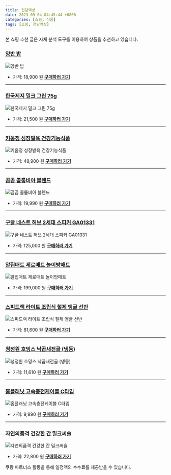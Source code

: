 ```yaml
---
title: 전담액상
date: 2023-09-04 04:45:44 +0800
categories: [쇼핑, 식품]
tags: [쇼핑, 전담액상]
---
```

본 쇼핑 추천 글은 자체 분석 도구를 이용하여 상품을 추천하고 있습니다.
### [양반 밥](https://link.coupang.com/re/AFFSDP?lptag=AF1030537&pageKey=5829376569&itemId=10083401042&vendorItemId=77366283199&traceid=V0-153-c7e47ba843d3490d&requestid=20230907044544508309597251)
![양반 밥](https://ads-partners.coupang.com/image1/j8-xLyozjmRTmZLzjyHw4skP-FMeztMUA5g9wgZkjqKSTle6yWwrfWsdH_KO-FJ50zjLnbAR52vlCodxfh75pDKXizkdnO-Cyye9BXOAtkEftGrsYe_HZilNarUrtfoW2JTMDN2EIh-s8whwRO9cG1urCqXTpHQRR0GssPuFw3oB_8HHRn0SLG609oUQs4sYgG3WLTs6QYgo477Hw6_ZhcNM8v6MMOfz9kLHfvCjb97TmvZs7do83T0MgqGn31yPuyJL3zg30kpaKUH6EwoG-A==)
- 가격: 18,900 원
[**구매하러 가기**](https://link.coupang.com/re/AFFSDP?lptag=AF1030537&pageKey=5829376569&itemId=10083401042&vendorItemId=77366283199&traceid=V0-153-c7e47ba843d3490d&requestid=20230907044544508309597251)
---
### [한국제지 밀크 그린 75g](https://link.coupang.com/re/AFFSDP?lptag=AF1030537&pageKey=6595170520&itemId=14898439090&vendorItemId=82137188944&traceid=V0-153-191813223cf0a56c&requestid=20230907044544508309597251)
![한국제지 밀크 그린 75g](https://ads-partners.coupang.com/image1/t1su_sldmfVPYSsRtw2l7xSoqg31ZP1MgOvgur_hd2dUzzR5SEKOwU5fWP36Wb--YGXTmxuTF4lcPh2OPflGQVpMpLSjFiNeT6hDQrl6bqwb0LRYtvbYtiqZWzEe4DYJX7Yoc6yvjt5DbuprwfbIAd2eKDLxibS62ayu8vCRdWmKlAlabWXxuQE8eN8_cqJWAvtyjyYYbg_YdUvRBPZN2n6OS791hMDhJypzCgPdyxex_Uo_cditYB1SzCi8o--sOd1XrOcA18m5xoFxn-_b)
- 가격: 21,500 원
[**구매하러 가기**](https://link.coupang.com/re/AFFSDP?lptag=AF1030537&pageKey=6595170520&itemId=14898439090&vendorItemId=82137188944&traceid=V0-153-191813223cf0a56c&requestid=20230907044544508309597251)
---
### [키움정 성장발육 건강기능식품](https://link.coupang.com/re/AFFSDP?lptag=AF1030537&pageKey=3325924&itemId=15519214&vendorItemId=3023342024&traceid=V0-153-ae8b29372628338d&requestid=20230907044544508309597251)
![키움정 성장발육 건강기능식품](https://ads-partners.coupang.com/image1/krTXtHge7gHfDQPokuBxlQGcvZ7exjlKMl7Hz8rBlz6vhfcQ3g4p5Xdjz80lZfYkBLtmL9mBqX2Yj2ysUZMr7Jhg_2z9_76uYYtDiyEO9V98LoWg3xiz-0qW2mPTedClspZbmnNVbZ0boEAAwX8ZZeiUb2Dpb-5F1ayCwo2DF0rRES88bfUk8OdEKe2TMbH_ZRxB9MlCcFgkiWLEbpDiwc8IgCW0fDBAH1jqtXjbxDyNZVRtBVzSrv4jKIVmQ0tuz0B6gRmoIgKgII7GyA5M)
- 가격: 48,900 원
[**구매하러 가기**](https://link.coupang.com/re/AFFSDP?lptag=AF1030537&pageKey=3325924&itemId=15519214&vendorItemId=3023342024&traceid=V0-153-ae8b29372628338d&requestid=20230907044544508309597251)
---
### [곰곰 콜롬비아 블렌드](https://link.coupang.com/re/AFFSDP?lptag=AF1030537&pageKey=293277191&itemId=926069142&vendorItemId=5301680161&traceid=V0-153-75db2272c4db5fca&requestid=20230907044544508309597251)
![곰곰 콜롬비아 블렌드](https://ads-partners.coupang.com/image1/cwGrO4homt-3-iSvc65_Itl5kdiWsGq7TZUSNj_cVx1uFJySUB2lXXcWSF9DLfetUbvwMhoqFNL0wNLgKuPEolPh6bEBvLnsGpQnV4jB2JzSKxvVhtWDEYd8Je_T0Okb-9C-SJNak72K5WisC9OQ_2G0MSnrn91sZn3r8CrE3AQCI7Ij6waZNXwuJPnNDVfxLNqoUosy3OOfMCtk0YzB66P7K372FrCuQY57YFpwzLJ3FdrtHBS3a0tOOKelSUx_1W3y2V3dv66vO0k8dmNT)
- 가격: 19,990 원
[**구매하러 가기**](https://link.coupang.com/re/AFFSDP?lptag=AF1030537&pageKey=293277191&itemId=926069142&vendorItemId=5301680161&traceid=V0-153-75db2272c4db5fca&requestid=20230907044544508309597251)
---
### [구글 네스트 허브 2세대 스피커 GA01331](https://link.coupang.com/re/AFFSDP?lptag=AF1030537&pageKey=6702401544&itemId=15529350856&vendorItemId=82748558807&traceid=V0-153-9f2d971b2595004d&requestid=20230907044544508309597251)
![구글 네스트 허브 2세대 스피커 GA01331](https://ads-partners.coupang.com/image1/gHSS78sYCMUX5dF6gCjfkA8ghzrlWCbkqowrTWCXBMvrid93dzB3nt7IrGZ01Ktb8l7ikmrgimQ4Rz1wVb9cnMaGUfkALy_w0E4HBikaJ7sFUIknKGqBgQbpDlhenjN7aYgjKREmqM-kKtwt3kRzZth0VIndUiuAO1BalnCcqePe0jYHdP9Wn2TGIVl2yXXhj-RIPz17aNhhRJKOwYUaCwpJjRe3mWul-3puw_lKDc8XRHFmRmgWerkfj6VWanFkKPIqRzZWdZyRJl5WSvRr)
- 가격: 125,000 원
[**구매하러 가기**](https://link.coupang.com/re/AFFSDP?lptag=AF1030537&pageKey=6702401544&itemId=15529350856&vendorItemId=82748558807&traceid=V0-153-9f2d971b2595004d&requestid=20230907044544508309597251)
---
### [알집매트 제로매트 놀이방매트](https://link.coupang.com/re/AFFSDP?lptag=AF1030537&pageKey=4848485791&itemId=6273957146&vendorItemId=73569567930&traceid=V0-153-a86b5afb64803bda&requestid=20230907044544508309597251)
![알집매트 제로매트 놀이방매트](https://ads-partners.coupang.com/image1/0HhY3BksdzBas6pn0JeVmmodLEdJPbQB4Qkgb9vhn-12bBR8g-m5rH3XtbTJWopMYka1zHQIj5T8i2V7lEoqrgTnL9EinBtRl4t4UpWNmbhpYF2AaixfW4fWpEjy0KMEcD9Fl38zfWq4-OPQzfHZJOLvf8p3H5KEXRWcuXbSe_whYumcFpAsaYC5MaoKDwAW0gmpd_x6SYw0Liy6yjtgCw-vfgVKzITRdE0cmbJN9SE5mQUawCnYRMgw-SuwseLWcQOFMXkFMnVurkGwtoZFow==)
- 가격: 199,000 원
[**구매하러 가기**](https://link.coupang.com/re/AFFSDP?lptag=AF1030537&pageKey=4848485791&itemId=6273957146&vendorItemId=73569567930&traceid=V0-153-a86b5afb64803bda&requestid=20230907044544508309597251)
---
### [스피드랙 라이트 조립식 철제 앵글 선반](https://link.coupang.com/re/AFFSDP?lptag=AF1030537&pageKey=7579201052&itemId=15977342849&vendorItemId=83183333476&traceid=V0-153-8541bd1679f7366b&requestid=20230907044544508309597251)
![스피드랙 라이트 조립식 철제 앵글 선반](https://ads-partners.coupang.com/image1/gvK7NmbtWlvIN99cgrzQcBacneCr9MzAC2E2oOYtZUcJpCjJ_1L9oCb-SPvekG5RFOv72-aqjaNVQ7475pkQCKxFThotlu7AVj2ZjU5Phjvzg_JtTTEsE3j_6Nt1q-W0JZyyP5jdT3rv30qt5YsYYnzPF-hbdfm7ZMaPiEYayieOVL-qFWjyClqWRStJ953_KlEZB4BH8giPVuy6S5-TCc4RQfTAMn9VFrKoKqsejszj5vM8jtPesNdZL0qR9e9lGMnAm5N77A==)
- 가격: 81,600 원
[**구매하러 가기**](https://link.coupang.com/re/AFFSDP?lptag=AF1030537&pageKey=7579201052&itemId=15977342849&vendorItemId=83183333476&traceid=V0-153-8541bd1679f7366b&requestid=20230907044544508309597251)
---
### [청정원 호밍스 낙곱새전골 (냉동)](https://link.coupang.com/re/AFFSDP?lptag=AF1030537&pageKey=6168220034&itemId=12021424122&vendorItemId=79293740157&traceid=V0-153-8b421df3a14c4e98&requestid=20230907044544508309597251)
![청정원 호밍스 낙곱새전골 (냉동)](https://ads-partners.coupang.com/image1/P5xdaERBsFYiBPtDP7vUVuIIw8Q_RWUFSoynu41vt29YW7UZeT9kQBjBWsxbMPBM7rlUzt8X9nkL6XEDcA1M52mFgUZiWiAVFS5oAbTc3ulmQi-2619nyzUfQR7H_BhNpEfrhmCqm0NiT7DI5QMWZmw9wRTQiBJJPbAwYohLJNdzdJ_XuSUUnpdz9QO0SlRRWtCjg6xktGkKwwpu1tyDwkCw234gSCIch3vlWu5AIdrV1vRRFjgVhzDBZJjGP5ISkSTHZHBxuYotV6Venz5sDw==)
- 가격: 11,610 원
[**구매하러 가기**](https://link.coupang.com/re/AFFSDP?lptag=AF1030537&pageKey=6168220034&itemId=12021424122&vendorItemId=79293740157&traceid=V0-153-8b421df3a14c4e98&requestid=20230907044544508309597251)
---
### [홈플래닛 고속충전케이블 C타입](https://link.coupang.com/re/AFFSDP?lptag=AF1030537&pageKey=1628632801&itemId=2778295728&vendorItemId=70768075451&traceid=V0-153-adc708e342945285&requestid=20230907044544508309597251)
![홈플래닛 고속충전케이블 C타입](https://ads-partners.coupang.com/image1/wH5IKaZ1aqr-FCLhwAY3xvBOLFgkZY4znDPAcwN44mSqR9Dlu6Vyp9BnjUDzAzYTi4oB-FnfhwBiCby_SYNywar-hbaT8c8Y2fCxxffaYt5mYC8a6tzOFMjHgNJBShHPQrdvo7O675toZwyOdywXFXwSDcTJEOdsoUeyIDrhVIzb5N5dhjeHmgcAk7p3lcEd2cnUt5VZoWcQ5CQS7uVxKJFKBKPScwqVphjNaIhOuTWiC1E8-mSnHtewO9hvCQCpAhTd6UrbP_9rdSDdrem_)
- 가격: 9,990 원
[**구매하러 가기**](https://link.coupang.com/re/AFFSDP?lptag=AF1030537&pageKey=1628632801&itemId=2778295728&vendorItemId=70768075451&traceid=V0-153-adc708e342945285&requestid=20230907044544508309597251)
---
### [자연의품격 건강한 간 밀크씨슬](https://link.coupang.com/re/AFFSDP?lptag=AF1030537&pageKey=2210839123&itemId=2656997286&vendorItemId=72704482830&traceid=V0-153-61f93780ce3c816e&requestid=20230907044544508309597251)
![자연의품격 건강한 간 밀크씨슬](https://ads-partners.coupang.com/image1/Dc1rg4P3Xx04Hw2nDVZyri1NsTFgGCSNP5neiEJErANF5oDTlyHZq2Kjf08rkzBAROnVsyARxFKoyAfi-Mxg_aQwEAfq2W-K6nVehUmVNBVS6Pb7_cObNVorpfV11dRAXXl4Ipnv_Wj-tgclPq0EowVGn0JHCt5PxE03-tC5pxs_yvku6rjJN2mLeeRBub4i9SzSiADUbI1KKbX55HRXY_M5JDNYYzvSQGeDMCoB0CvtDPpv49QElLeC58tGfLNQ0XKqPQ3iO0X6qSf7Ar82KIFo2jwACdnkIj3wmd41Mzw=)
- 가격: 22,800 원
[**구매하러 가기**](https://link.coupang.com/re/AFFSDP?lptag=AF1030537&pageKey=2210839123&itemId=2656997286&vendorItemId=72704482830&traceid=V0-153-61f93780ce3c816e&requestid=20230907044544508309597251)


쿠팡 파트너스 활동을 통해 일정액의 수수료를 제공받을 수 있습니다.
